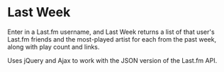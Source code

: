 Last Week
=========

Enter in a Last.fm username, and Last Week returns a list of that user's Last.fm friends and the most-played artist for each from the past week, along with play count and links.

Uses jQuery and Ajax to work with the JSON version of the Last.fm API.
